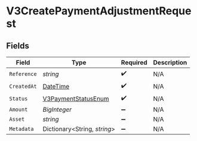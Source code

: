 # V3CreatePaymentAdjustmentRequest


## Fields

| Field                                                                                 | Type                                                                                  | Required                                                                              | Description                                                                           |
| ------------------------------------------------------------------------------------- | ------------------------------------------------------------------------------------- | ------------------------------------------------------------------------------------- | ------------------------------------------------------------------------------------- |
| `Reference`                                                                           | *string*                                                                              | :heavy_check_mark:                                                                    | N/A                                                                                   |
| `CreatedAt`                                                                           | [DateTime](https://learn.microsoft.com/en-us/dotnet/api/system.datetime?view=net-5.0) | :heavy_check_mark:                                                                    | N/A                                                                                   |
| `Status`                                                                              | [V3PaymentStatusEnum](../../Models/Components/V3PaymentStatusEnum.md)                 | :heavy_check_mark:                                                                    | N/A                                                                                   |
| `Amount`                                                                              | *BigInteger*                                                                          | :heavy_minus_sign:                                                                    | N/A                                                                                   |
| `Asset`                                                                               | *string*                                                                              | :heavy_minus_sign:                                                                    | N/A                                                                                   |
| `Metadata`                                                                            | Dictionary<String, *string*>                                                          | :heavy_minus_sign:                                                                    | N/A                                                                                   |